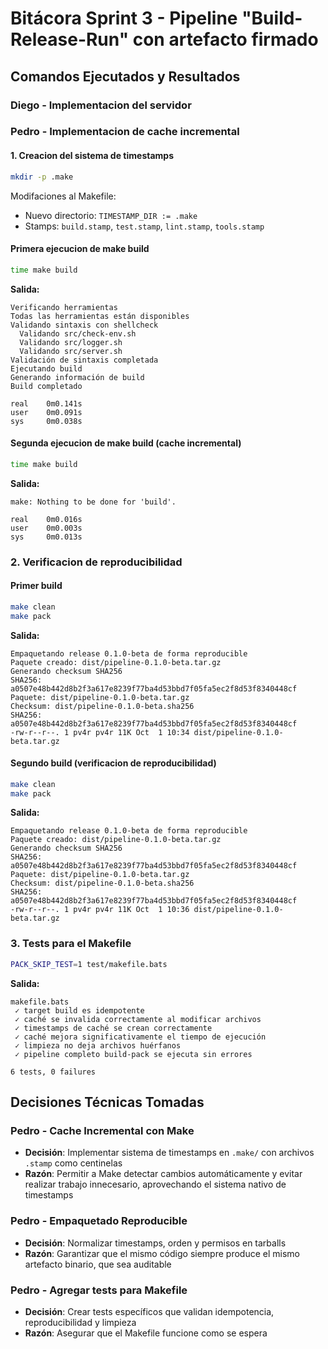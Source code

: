 # Bitácora Sprint 3 - Pipeline "Build-Release-Run" con artefacto firmado

## Comandos Ejecutados y Resultados

### Diego - Implementacion del servidor


### Pedro - Implementacion de cache incremental

#### 1. Creacion del sistema de timestamps
```bash
mkdir -p .make
```
Modifaciones al Makefile:
- Nuevo directorio: `TIMESTAMP_DIR := .make`
- Stamps: `build.stamp`, `test.stamp`, `lint.stamp`, `tools.stamp`

#### Primera ejecucion de make build
```bash
time make build
```
**Salida:**
```
Verificando herramientas
Todas las herramientas están disponibles
Validando sintaxis con shellcheck
  Validando src/check-env.sh
  Validando src/logger.sh
  Validando src/server.sh
Validación de sintaxis completada
Ejecutando build
Generando información de build
Build completado

real    0m0.141s
user    0m0.091s
sys     0m0.038s
```
#### Segunda ejecucion de make build (cache incremental)
```bash
time make build
```
**Salida:**
```
make: Nothing to be done for 'build'.

real    0m0.016s
user    0m0.003s
sys     0m0.013s
```

### 2. Verificacion de reproducibilidad

#### Primer build
```bash
make clean
make pack
```
**Salida:**
```
Empaquetando release 0.1.0-beta de forma reproducible
Paquete creado: dist/pipeline-0.1.0-beta.tar.gz
Generando checksum SHA256
SHA256: a0507e48b442d8b2f3a617e8239f77ba4d53bbd7f05fa5ec2f8d53f8340448cf
Paquete: dist/pipeline-0.1.0-beta.tar.gz
Checksum: dist/pipeline-0.1.0-beta.sha256
SHA256: a0507e48b442d8b2f3a617e8239f77ba4d53bbd7f05fa5ec2f8d53f8340448cf
-rw-r--r--. 1 pv4r pv4r 11K Oct  1 10:34 dist/pipeline-0.1.0-beta.tar.gz
```

#### Segundo build (verificacion de reproducibilidad)
```bash
make clean 
make pack
```
**Salida:**
```
Empaquetando release 0.1.0-beta de forma reproducible
Paquete creado: dist/pipeline-0.1.0-beta.tar.gz
Generando checksum SHA256
SHA256: a0507e48b442d8b2f3a617e8239f77ba4d53bbd7f05fa5ec2f8d53f8340448cf
Paquete: dist/pipeline-0.1.0-beta.tar.gz
Checksum: dist/pipeline-0.1.0-beta.sha256
SHA256: a0507e48b442d8b2f3a617e8239f77ba4d53bbd7f05fa5ec2f8d53f8340448cf
-rw-r--r--. 1 pv4r pv4r 11K Oct  1 10:36 dist/pipeline-0.1.0-beta.tar.gz
```

### 3. Tests para el Makefile
```bash
PACK_SKIP_TEST=1 test/makefile.bats
```
**Salida:**
```
makefile.bats
 ✓ target build es idempotente
 ✓ caché se invalida correctamente al modificar archivos
 ✓ timestamps de caché se crean correctamente
 ✓ caché mejora significativamente el tiempo de ejecución
 ✓ limpieza no deja archivos huérfanos
 ✓ pipeline completo build-pack se ejecuta sin errores

6 tests, 0 failures
```

## Decisiones Técnicas Tomadas

### Pedro - Cache Incremental con Make
- **Decisión**: Implementar sistema de timestamps en `.make/` con archivos `.stamp` como centinelas
- **Razón**: Permitir a Make detectar cambios automáticamente y evitar realizar trabajo innecesario, aprovechando el sistema nativo de timestamps

### Pedro - Empaquetado Reproducible

- **Decisión**: Normalizar timestamps, orden y permisos en tarballs
- **Razón**: Garantizar que el mismo código siempre produce el mismo artefacto binario, que sea auditable

### Pedro - Agregar tests para Makefile

- **Decisión**: Crear tests específicos que validan idempotencia, reproducibilidad y limpieza
- **Razón**: Asegurar que el Makefile funcione como se espera

